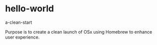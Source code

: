 # hello-world
a-clean-start

Purpose is to create a clean launch of OSx using Homebrew to enhance user experience.
